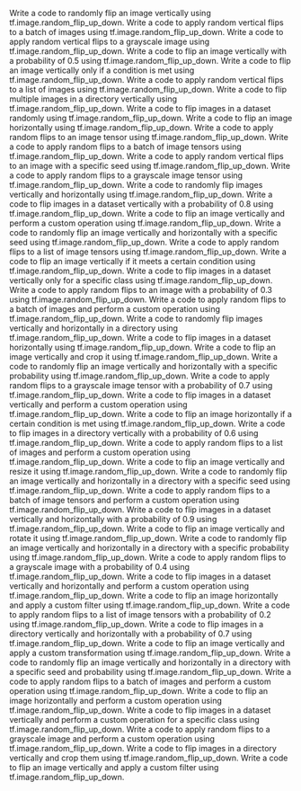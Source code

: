 Write a code to randomly flip an image vertically using tf.image.random_flip_up_down.
Write a code to apply random vertical flips to a batch of images using tf.image.random_flip_up_down.
Write a code to apply random vertical flips to a grayscale image using tf.image.random_flip_up_down.
Write a code to flip an image vertically with a probability of 0.5 using tf.image.random_flip_up_down.
Write a code to flip an image vertically only if a condition is met using tf.image.random_flip_up_down.
Write a code to apply random vertical flips to a list of images using tf.image.random_flip_up_down.
Write a code to flip multiple images in a directory vertically using tf.image.random_flip_up_down.
Write a code to flip images in a dataset randomly using tf.image.random_flip_up_down.
Write a code to flip an image horizontally using tf.image.random_flip_up_down.
Write a code to apply random flips to an image tensor using tf.image.random_flip_up_down.
Write a code to apply random flips to a batch of image tensors using tf.image.random_flip_up_down.
Write a code to apply random vertical flips to an image with a specific seed using tf.image.random_flip_up_down.
Write a code to apply random flips to a grayscale image tensor using tf.image.random_flip_up_down.
Write a code to randomly flip images vertically and horizontally using tf.image.random_flip_up_down.
Write a code to flip images in a dataset vertically with a probability of 0.8 using tf.image.random_flip_up_down.
Write a code to flip an image vertically and perform a custom operation using tf.image.random_flip_up_down.
Write a code to randomly flip an image vertically and horizontally with a specific seed using tf.image.random_flip_up_down.
Write a code to apply random flips to a list of image tensors using tf.image.random_flip_up_down.
Write a code to flip an image vertically if it meets a certain condition using tf.image.random_flip_up_down.
Write a code to flip images in a dataset vertically only for a specific class using tf.image.random_flip_up_down.
Write a code to apply random flips to an image with a probability of 0.3 using tf.image.random_flip_up_down.
Write a code to apply random flips to a batch of images and perform a custom operation using tf.image.random_flip_up_down.
Write a code to randomly flip images vertically and horizontally in a directory using tf.image.random_flip_up_down.
Write a code to flip images in a dataset horizontally using tf.image.random_flip_up_down.
Write a code to flip an image vertically and crop it using tf.image.random_flip_up_down.
Write a code to randomly flip an image vertically and horizontally with a specific probability using tf.image.random_flip_up_down.
Write a code to apply random flips to a grayscale image tensor with a probability of 0.7 using tf.image.random_flip_up_down.
Write a code to flip images in a dataset vertically and perform a custom operation using tf.image.random_flip_up_down.
Write a code to flip an image horizontally if a certain condition is met using tf.image.random_flip_up_down.
Write a code to flip images in a directory vertically with a probability of 0.6 using tf.image.random_flip_up_down.
Write a code to apply random flips to a list of images and perform a custom operation using tf.image.random_flip_up_down.
Write a code to flip an image vertically and resize it using tf.image.random_flip_up_down.
Write a code to randomly flip an image vertically and horizontally in a directory with a specific seed using tf.image.random_flip_up_down.
Write a code to apply random flips to a batch of image tensors and perform a custom operation using tf.image.random_flip_up_down.
Write a code to flip images in a dataset vertically and horizontally with a probability of 0.9 using tf.image.random_flip_up_down.
Write a code to flip an image vertically and rotate it using tf.image.random_flip_up_down.
Write a code to randomly flip an image vertically and horizontally in a directory with a specific probability using tf.image.random_flip_up_down.
Write a code to apply random flips to a grayscale image with a probability of 0.4 using tf.image.random_flip_up_down.
Write a code to flip images in a dataset vertically and horizontally and perform a custom operation using tf.image.random_flip_up_down.
Write a code to flip an image horizontally and apply a custom filter using tf.image.random_flip_up_down.
Write a code to apply random flips to a list of image tensors with a probability of 0.2 using tf.image.random_flip_up_down.
Write a code to flip images in a directory vertically and horizontally with a probability of 0.7 using tf.image.random_flip_up_down.
Write a code to flip an image vertically and apply a custom transformation using tf.image.random_flip_up_down.
Write a code to randomly flip an image vertically and horizontally in a directory with a specific seed and probability using tf.image.random_flip_up_down.
Write a code to apply random flips to a batch of images and perform a custom operation using tf.image.random_flip_up_down.
Write a code to flip an image horizontally and perform a custom operation using tf.image.random_flip_up_down.
Write a code to flip images in a dataset vertically and perform a custom operation for a specific class using tf.image.random_flip_up_down.
Write a code to apply random flips to a grayscale image and perform a custom operation using tf.image.random_flip_up_down.
Write a code to flip images in a directory vertically and crop them using tf.image.random_flip_up_down.
Write a code to flip an image vertically and apply a custom filter using tf.image.random_flip_up_down.